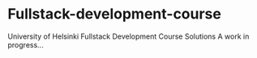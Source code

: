 # Fullstack-development-course
University of Helsinki Fullstack Development Course Solutions
A work in progress...
